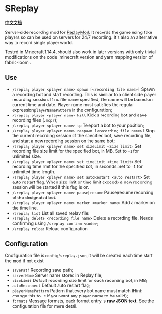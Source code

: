 # SReplay

[中文文档](README_zh.md)

Server-side recording mod for [ReplayMod](https://github.com/ReplayMod/ReplayMod). It records the game using fake players so can be used on servers for 24/7 recording. It's also an alternative way to record single player world.

Tested in Minecraft 1.14.4, should also work in later versions with only trivial modifications on the code (minecraft version and yarn mapping version of fabric-loom).

## Use
* `/sreplay player <player name> spawn [<recording file name>]` Spawn a recording bot and start recording. This is similiar to a client side player recording session. If no file name specified, file name will be based on current time and date. Player name must satisfies the regular expression`playerNamePattern` in the configuration;
* `/sreplay player <player name> kill` Kick a recording bot and save recording files (`.mcpr`);
* `/sreplay player <player name> tp` Teleport a bot to your position;
* `/sreplay player <player name> respawn [<recording file name>]` Stop the current recording session of the specified bot, save recording file, and start a new recording session on the same bot;
* `/sreplay player <player name> set sizeLimit <size limit>` Set recording file size limit for the specified bot, in MB. Set to `-1` for unlimited size.
* `/sreplay player <player name> set timeLimit <time limit>` Set recording time limit for the specified bot, in seconds. Set to `-1` for unlimited time length.
* `/sreplay player <player name> set autoRestart <auto restart>` Set auto restart flag. When size limit or time limit exceeds a new recording session will be started if this flag is on.
* `/sreplay player <player name> pause|resume` Pause/resume recording of the designated bot.
* `/sreplay player <player name> marker <marker name>` Add a marker on the time line.
* `/sreplay list` List all saved replay file;
* `/sreplay delete <recording file name>` Delete a recording file. Needs confirming using `/sreplay confirm <code>`;
* `/sreplay reload` Reload configuration.

## Configuration
Cnofiguration file is `config/sreplay.json`, it will be created each time start the mod if not exist.

* `savePath` Recording save path;
* `serverName` Server name stored in Replay file;
* `sizeLimit` Default recording size limit for each recording bot, in MB;
* `autoReconnect` Default auto restart flag;
* `playerNamePattern` Pattern that every bot name must match (Hint: change this to `.*` if you want any player name to be valid);
* `formats` Message formats, each format entry is **raw JSON text**. See the configuration file for more detail.